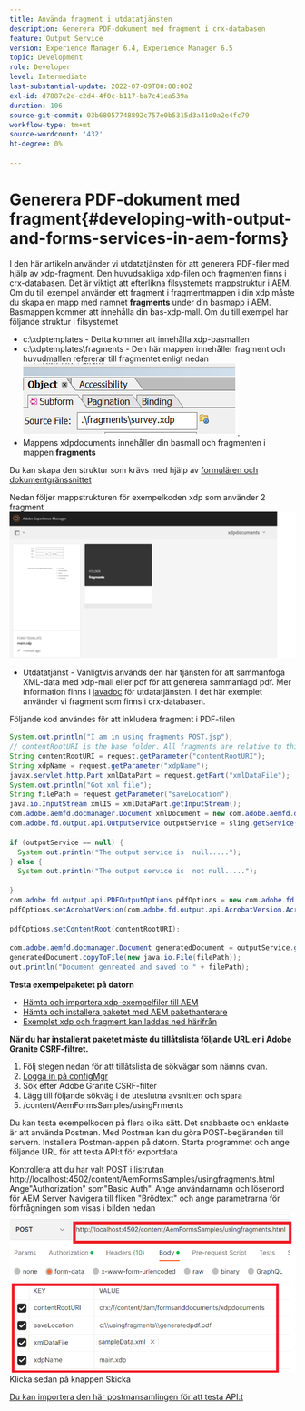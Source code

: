```yaml
---
title: Använda fragment i utdatatjänsten
description: Generera PDF-dokument med fragment i crx-databasen
feature: Output Service
version: Experience Manager 6.4, Experience Manager 6.5
topic: Development
role: Developer
level: Intermediate
last-substantial-update: 2022-07-09T00:00:00Z
exl-id: d7887e2e-c2d4-4f0c-b117-ba7c41ea539a
duration: 106
source-git-commit: 03b68057748892c757e0b5315d3a41d0a2e4fc79
workflow-type: tm+mt
source-wordcount: '432'
ht-degree: 0%

---
```


# Generera PDF-dokument med fragment{#developing-with-output-and-forms-services-in-aem-forms}


I den här artikeln använder vi utdatatjänsten för att generera PDF-filer med hjälp av xdp-fragment. Den huvudsakliga xdp-filen och fragmenten finns i crx-databasen. Det är viktigt att efterlikna filsystemets mappstruktur i AEM. Om du till exempel använder ett fragment i fragmentmappen i din xdp måste du skapa en mapp med namnet **fragments** under din basmapp i AEM. Basmappen kommer att innehålla din bas-xdp-mall. Om du till exempel har följande struktur i filsystemet
* c:\xdptemplates - Detta kommer att innehålla xdp-basmallen
* c:\xdptemplates\fragments - Den här mappen innehåller fragment och huvudmallen refererar till fragmentet enligt nedan
  ![fragment-xdp](assets/survey-fragment.png).
* Mappens xdpdocuments innehåller din basmall och fragmenten i mappen **fragments**

Du kan skapa den struktur som krävs med hjälp av [formulären och dokumentgränssnittet](http://localhost:4502/aem/forms.html/content/dam/formsanddocuments)

Nedan följer mappstrukturen för exempelkoden xdp som använder 2 fragment
![formulär&amp;dokument](assets/fragment-folder-structure-ui.png)


* Utdatatjänst - Vanligtvis används den här tjänsten för att sammanfoga XML-data med xdp-mall eller pdf för att generera sammanlagd pdf. Mer information finns i [javadoc](https://helpx.adobe.com/experience-manager/6-5/forms/javadocs/index.html?com/adobe/fd/output/api/OutputService.html) för utdatatjänsten. I det här exemplet använder vi fragment som finns i crx-databasen.


Följande kod användes för att inkludera fragment i PDF-filen

```java
System.out.println("I am in using fragments POST.jsp");
// contentRootURI is the base folder. All fragments are relative to this folder
String contentRootURI = request.getParameter("contentRootURI");
String xdpName = request.getParameter("xdpName");
javax.servlet.http.Part xmlDataPart = request.getPart("xmlDataFile");
System.out.println("Got xml file");
String filePath = request.getParameter("saveLocation");
java.io.InputStream xmlIS = xmlDataPart.getInputStream();
com.adobe.aemfd.docmanager.Document xmlDocument = new com.adobe.aemfd.docmanager.Document(xmlIS);
com.adobe.fd.output.api.OutputService outputService = sling.getService(com.adobe.fd.output.api.OutputService.class);

if (outputService == null) {
  System.out.println("The output service is  null.....");
} else {
  System.out.println("The output service is  not null.....");

}
com.adobe.fd.output.api.PDFOutputOptions pdfOptions = new com.adobe.fd.output.api.PDFOutputOptions();
pdfOptions.setAcrobatVersion(com.adobe.fd.output.api.AcrobatVersion.Acrobat_11);

pdfOptions.setContentRoot(contentRootURI);

com.adobe.aemfd.docmanager.Document generatedDocument = outputService.generatePDFOutput(xdpName, xmlDocument, pdfOptions);
generatedDocument.copyToFile(new java.io.File(filePath));
out.println("Document genreated and saved to " + filePath);
```

**Testa exempelpaketet på datorn**

* [Hämta och importera xdp-exempelfiler till AEM](assets/xdp-templates-fragments.zip)
* [Hämta och installera paketet med AEM pakethanterare](assets/using-fragments-assets.zip)
* [Exemplet xdp och fragment kan laddas ned härifrån](assets/xdptemplates.zip)

**När du har installerat paketet måste du tillåtslista följande URL:er i Adobe Granite CSRF-filtret.**

1. Följ stegen nedan för att tillåtslista de sökvägar som nämns ovan.
1. [Logga in på configMgr](http://localhost:4502/system/console/configMgr)
1. Sök efter Adobe Granite CSRF-filter
1. Lägg till följande sökväg i de uteslutna avsnitten och spara
1. /content/AemFormsSamples/usingFrments

Du kan testa exempelkoden på flera olika sätt. Det snabbaste och enklaste är att använda Postman. Med Postman kan du göra POST-begäranden till servern. Installera Postman-appen på datorn.
Starta programmet och ange följande URL för att testa API:t för exportdata

Kontrollera att du har valt POST i listrutan
http://localhost:4502/content/AemFormsSamples/usingfragments.html
Ange&quot;Authorization&quot; som&quot;Basic Auth&quot;. Ange användarnamn och lösenord för AEM Server
Navigera till fliken &quot;Brödtext&quot; och ange parametrarna för förfrågningen som visas i bilden nedan
![export](assets/using-fragment-postman.png)
Klicka sedan på knappen Skicka

[Du kan importera den här postmansamlingen för att testa API:t](assets/usingfragments.postman_collection.json)
